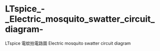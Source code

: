 # LTspice_-_Electric_mosquito_swatter_circuit_diagram-
LTspice 電蚊拍電路圖 Electric mosquito swatter circuit diagram 
